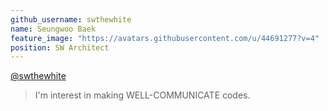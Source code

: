 ```yaml
---
github_username: swthewhite
name: Seungwoo Baek
feature_image: "https://avatars.githubusercontent.com/u/44691277?v=4"
position: SW Architect
---
```

[@swthewhite](https://github.com/swthewhite)
> I'm interest in making WELL-COMMUNICATE codes.
